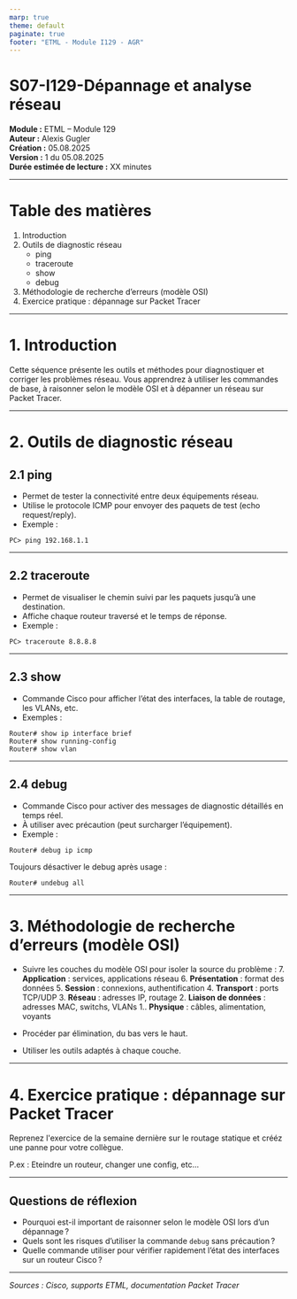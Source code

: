 ```yaml
---
marp: true
theme: default
paginate: true
footer: "ETML - Module I129 - AGR"
---
```


# S07-I129-Dépannage et analyse réseau

**Module :** ETML – Module 129  
**Auteur :** Alexis Gugler  
**Création :** 05.08.2025  
**Version :** 1 du 05.08.2025  
**Durée estimée de lecture :** XX minutes

---

# Table des matières

1. Introduction
2. Outils de diagnostic réseau
   - ping
   - traceroute
   - show
   - debug
3. Méthodologie de recherche d’erreurs (modèle OSI)
4. Exercice pratique : dépannage sur Packet Tracer

---

# 1. Introduction

Cette séquence présente les outils et méthodes pour diagnostiquer et corriger les problèmes réseau. Vous apprendrez à utiliser les commandes de base, à raisonner selon le modèle OSI et à dépanner un réseau sur Packet Tracer.

---

# 2. Outils de diagnostic réseau

## 2.1 ping
- Permet de tester la connectivité entre deux équipements réseau.
- Utilise le protocole ICMP pour envoyer des paquets de test (echo request/reply).
- Exemple :
```shell
PC> ping 192.168.1.1
```

---

## 2.2 traceroute
- Permet de visualiser le chemin suivi par les paquets jusqu’à une destination.
- Affiche chaque routeur traversé et le temps de réponse.
- Exemple :
```shell
PC> traceroute 8.8.8.8
```

---

## 2.3 show
- Commande Cisco pour afficher l’état des interfaces, la table de routage, les VLANs, etc.
- Exemples :
```shell
Router# show ip interface brief
Router# show running-config
Router# show vlan
```

---

## 2.4 debug
- Commande Cisco pour activer des messages de diagnostic détaillés en temps réel.
- À utiliser avec précaution (peut surcharger l’équipement).
- Exemple :
```shell
Router# debug ip icmp
```

Toujours désactiver le debug après usage : 
```shell
Router# undebug all
```

---

# 3. Méthodologie de recherche d’erreurs (modèle OSI)

- Suivre les couches du modèle OSI pour isoler la source du problème :
     7. **Application** : services, applications réseau
     6. **Présentation** : format des données
     5. **Session** : connexions, authentification
     4. **Transport** : ports TCP/UDP
     3. **Réseau** : adresses IP, routage
     2. **Liaison de données** : adresses MAC, switchs, VLANs
     1..  **Physique** : câbles, alimentation, voyants

- Procéder par élimination, du bas vers le haut.
- Utiliser les outils adaptés à chaque couche.

---
# 4. Exercice pratique : dépannage sur Packet Tracer
Reprenez l'exercice de la semaine dernière sur le routage statique et crééz une panne pour votre collègue. 

P.ex : Eteindre un routeur, changer une config, etc... 

---

## Questions de réflexion

- Pourquoi est-il important de raisonner selon le modèle OSI lors d’un dépannage ?
- Quels sont les risques d’utiliser la commande `debug` sans précaution ?
- Quelle commande utiliser pour vérifier rapidement l’état des interfaces sur un routeur Cisco ?

---

*Sources : Cisco, supports ETML, documentation Packet Tracer*
